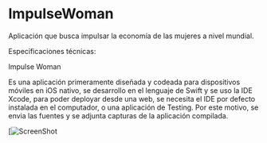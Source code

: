 # ImpulseWoman
Aplicación que busca impulsar la economía de las mujeres a nivel mundial.

Especificaciones técnicas:

Impulse Woman

Es una aplicación primeramente diseñada y codeada para dispositivos móviles en iOS nativo, se desarrollo en el lenguaje de Swift y se uso la IDE Xcode, para poder deployar desde una web, se necesita el IDE por defecto instalada en el computador, o una aplicación de Testing.
Por este motivo, se envia las fuentes y se adjunta capturas de la aplicación compilada.


[![ScreenShot](https://user-images.githubusercontent.com/44207529/90962867-f53f5b80-e478-11ea-991c-89a8eb04c9c7.png)


